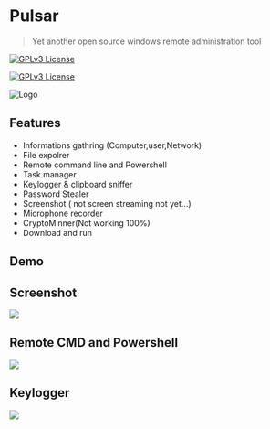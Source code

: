 
#   Pulsar

 > Yet another open source windows remote administration tool
 

 
[![GPLv3 License](https://img.shields.io/badge/License-GPL%20v3-yellow.svg)](https://opensource.org/licenses/)

[![GPLv3 License](https://img.shields.io/github/v/tag/cipher450/pulsar?style=for-the-badge)](https://github.com/cipher450/Pulsar/releases/tag/v1.0.0-beta)


![Logo](https://repository-images.githubusercontent.com/569029997/591cc0b2-f0f9-4eb7-9270-a220d7dfff7b)


## Features

- Informations gathring (Computer,user,Network)
- File expolrer
- Remote command line and Powershell
- Task manager
- Keylogger & clipboard sniffer
- Password Stealer
- Screenshot ( not screen streaming not yet...)
- Microphone recorder
- CryptoMinner(Not working 100%)
- Download and run



## Demo
## Screenshot 
![](https://github.com/cipher450/Pulsar/blob/master/images/2023-01-23%2014-14-05.gif)



## Remote CMD and Powershell 
![](https://github.com/cipher450/Pulsar/blob/master/images/2023-01-23%2014-22-20.gif)


## Keylogger 

![](https://github.com/cipher450/Pulsar/blob/master/images/2023-01-23%2014-25-45.gif)
